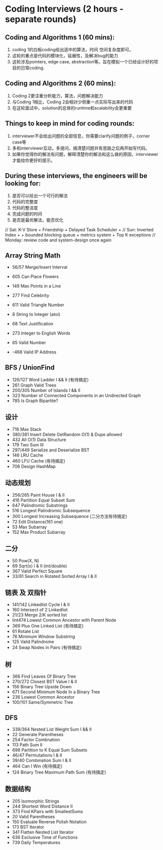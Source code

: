 # Coding Interviews (2 hours - separate rounds)

## Coding and Algorithms 1 (60 mins): 
1. coding 1的白板coding给出适中的算法，时间 空间复杂度即可。
2. 这轮的重点是代码的模块化，延展性，及解决bug的能力
3. 这轮涉及pointers, edge case, abstraction等。旨在模拟一个已经设计好的项目的日常coding. 

## Coding and Algorithms 2 (60 mins): 
1. Coding 2更注重分析能力，算法，问题解决能力
2. 与Coding 1相比，Coding 2会相对少侧重一点实际写出来的代码
3. 在这轮面试中，solution的总体的runtime和scalability会更重要

## Things to keep in mind for coding rounds:
1. interviewer不会给出问题的全部信息，你需要clarify问题的例子，corner case等
2. 多和interviewer互动，多提问，搞清楚问题并有思路之后再开始写代码。
3. 如果你觉得你的解法有问题，解释清楚你的解法和这么做的原因，interviewer才能给你更好的提示。

## During these interviews, the engineers will be looking for:
1. 是否可以给出一个可行的解法
2. 代码的完整度
3. 代码的整洁度
4. 完成问题的时间
5. 是否是最优解法，能否优化
 

// Sat: K-V Store + Friendship + Delayed Task Scheduler + 
// Sun: Inverted Index +  +  bounded blocking queue + metrics system + Top K exceptions 
// Monday: review code and system-design once again

## Array String Math
- 56/57	       Merge/Insert Interval
- 605	         Can Place Flowers
- 149          Max Points in a Line
- 277	         Find Celebrity
- 611          Valid Triangle Number
- 8	           String to Integer (atoi)
- 68	         Text Justification

- 273          Integer to English Words
- 65	         Valid Number
- -468         Valid IP Address

## BFS / UnionFind
- 126/127      Word Ladder I && II         (有待搞定)
- 261          Graph Valid Trees
- 200/305      Number of Islands I && II
- 323          Number of Connected Components in an Undirected Graph
- 785          Is Graph Bipartite?

## 设计
- 716          Max Stack                               
- 380/381      Insert Delete GetRandom O(1) & Dupe allowed
- 432          All O(1) Data Structure
- 179          Two Sum III
- 297/449      Serialize and Deserialize BST
- 146          LRU Cache
- 460          LFU Cache                     (有待搞定)
- 706          Design HashMap

## 动态规划
- 256/265      Paint House I & II
- 416          Partition Equal Subset Sum
- 647          Palindromic Substrings
- 516          Longest Palindromic Subsequence
- 300          Longest Increasing Subsequence (二分方法有待搞定)
- 72           Edit Distance(161 one)
- 53           Max Subarray
- 152          Max Product Subarray

## 二分
- 50	         Pow(X, N)
- 69           Sqrt(x) I & II (int/double)
- 367          Valid Perfect Square
- 33/81        Search in Rotated Sorted Array I & II

## 链表 及 双指针
- 141/142      Linkedlist Cycle I & II
- 160          Intersect of 2 Linkedlist
- 21/23        Merge 2/K sorted list
- lint474      Lowest Common Ancestor with Parent Node
- 369          Plus One Linked List    (有待搞定)
- 61           Rotate List
-	76	         Minimum Window Substring
- 125	         Valid Palindrome
- 24           Swap Nodes in Pairs     (有待搞定)

## 树
- 366          Find Leaves Of Binary Tree
- 270/272      Closest BST Value I & II
- 156          Binary Tree Upside Down
- 671          Second Minimum Node In a Binary Tree
- 236          Lowest Common Ancestor
- 100/101	     Same/Symmetric Tree

## DFS
- 339/364	     Nested List Weight Sum I && II
- 22           Generate Parentheses                  
- 254          Factor Combnation
- 113	         Path Sum II
- 698          Partition to K Equal Sum Subsets
- 46/47        Permutations I & II
- 39/40        Combination Sum I & II
- 464          Can I Win                               (有待搞定)
- 124          Binary Tree Maximum Path Sum            (有待搞定)

## 数据结构
- 205          Isomorphic Strings
- 244	         Shortest Word Distance II
- 373          Find KPairs with SmallestSums                       
- 20	         Valid Parentheses
- 150	         Evaluate Reverse Polish Notation
- 173	         BST Iterator
- 341          Flatten Nested List Iterator
- 636          Exclusive Time of Functions 
- 739	         Daily Temperatures
